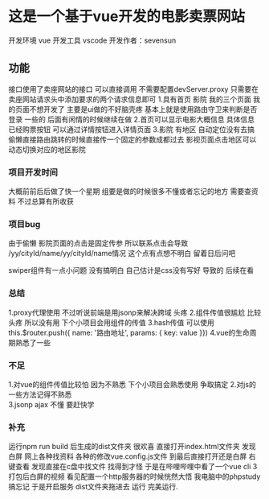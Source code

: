 # 这是一个基于vue开发的电影卖票网站
开发环境 vue 
开发工具 vscode
开发作者：sevensun
## 功能
接口使用了卖座网站的接口 可以直接调用 不需要配置devServer.proxy 
只需要在卖座网站请求头中添加要求的两个请求信息即可
1.具有首页 影院 我的三个页面 我的页面不想开发了 主要是ui做的不好脑壳疼  基本上就是使用路由守卫来判断是否登录 一些的 后面有闲情的时候继续在做
2.首页可以显示电影大概信息 具体信息已经购票按钮 可以通过详情按钮进入详情页面
3.影院 有地区 自动定位没有去搞 偷懒直接路由跳转的时候直接传一个固定的参数成都过去 影视页面点击地区可以动态切换对应的地区影院
### 项目开发时间
大概前前后后做了快一个星期  组要是做的时候很多不懂或者忘记的地方 需要查资料 不过总算有所收获
### 项目bug
由于偷懒 影院页面的点击是固定传参 所以联系点击会导致 /yy/cityId/name/yy/cityId/name情况
这个点有点想不明白  留着日后问吧

swiper组件有一点小问题   没有搞明白  自己估计是css没有写好  导致的  后续在看

### 总结
1.proxy代理使用 不过听说前端是用jsonp来解决跨域  头疼
2.组件传值很尴尬 比较头疼 所以没有用  下个小项目会用组件的传值
3.hash传值 可以使用    this.$router.push({ name: '路由地址', params: { key: value }})
4.vue的生命周期熟悉了一些

### 不足
1.对vue的组件传值比较怕  因为不熟悉  下个小项目会熟悉使用  争取搞定
2.对js的一些方法记得不熟悉  
3.jsonp ajax  不懂  要赶快学

### 补充 
运行npm run build 后生成的dist文件夹  很欢喜  直接打开index.html文件夹  发现白屏
网上各种找资料  各种的修改vue.config.js文件 到最后直接打开还是白屏  右键查看  发现直接在c盘中找文件
找得到才怪   于是在哔哩哔哩中看了一个vue cli 3 打包后白屏的视频  看见配置一个http服务器的时候恍然大悟
我电脑中的phpstudy搞忘记 于是开启服务 dist文件夹拖进去 运行 完美运行.